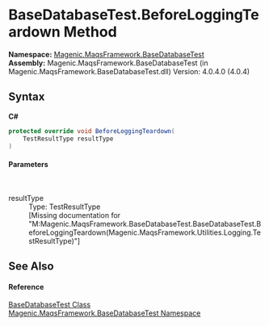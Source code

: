 # BaseDatabaseTest.BeforeLoggingTeardown Method 
 

**Namespace:**&nbsp;<a href="#/MAQS_4/Database_AUTOGENERATED/Magenic-MaqsFramework-BaseDatabaseTest_Namespace">Magenic.MaqsFramework.BaseDatabaseTest</a><br />**Assembly:**&nbsp;Magenic.MaqsFramework.BaseDatabaseTest (in Magenic.MaqsFramework.BaseDatabaseTest.dll) Version: 4.0.4.0 (4.0.4)

## Syntax

**C#**<br />
``` C#
protected override void BeforeLoggingTeardown(
	TestResultType resultType
)
```


#### Parameters
&nbsp;<dl><dt>resultType</dt><dd>Type: TestResultType<br />\[Missing <param name="resultType"/> documentation for "M:Magenic.MaqsFramework.BaseDatabaseTest.BaseDatabaseTest.BeforeLoggingTeardown(Magenic.MaqsFramework.Utilities.Logging.TestResultType)"\]</dd></dl>

## See Also


#### Reference
<a href="#/MAQS_4/Database_AUTOGENERATED/BaseDatabaseTest_Class">BaseDatabaseTest Class</a><br /><a href="#/MAQS_4/Database_AUTOGENERATED/Magenic-MaqsFramework-BaseDatabaseTest_Namespace">Magenic.MaqsFramework.BaseDatabaseTest Namespace</a><br />